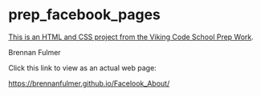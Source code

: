 prep_facebook_pages
===================

[This is an HTML and CSS project from the Viking Code School Prep Work](http://www.vikingcodeschool.com/web-markup-and-coding/let-s-build-facebook).

Brennan Fulmer

Click this link to view as an actual web page:

https://brennanfulmer.github.io/Facelook_About/



